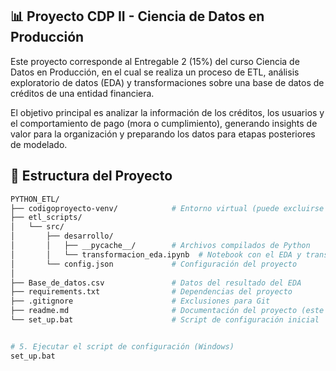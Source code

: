 ## 📊 Proyecto CDP II - Ciencia de Datos en Producción

Este proyecto corresponde al Entregable 2 (15%) del curso Ciencia de Datos en Producción, en el cual se realiza un proceso de ETL, análisis exploratorio de datos (EDA) y transformaciones sobre una base de datos de créditos de una entidad financiera.

El objetivo principal es analizar la información de los créditos, los usuarios y el comportamiento de pago (mora o cumplimiento), generando insights de valor para la organización y preparando los datos para etapas posteriores de modelado.

## 📂 Estructura del Proyecto  

```bash
PYTHON_ETL/
├── codigoproyecto-venv/            # Entorno virtual (puede excluirse del repo)
├── etl_scripts/
│   └── src/
│       ├── desarrollo/
│       │   ├── __pycache__/        # Archivos compilados de Python
│       │   └── transformacion_eda.ipynb  # Notebook con el EDA y transformaciones
│       └── config.json             # Configuración del proyecto
│
├── Base_de_datos.csv               # Datos del resultado del EDA
├── requirements.txt                # Dependencias del proyecto
├── .gitignore                      # Exclusiones para Git
├── readme.md                       # Documentación del proyecto (este archivo)
└── set_up.bat                      # Script de configuración inicial


# 5. Ejecutar el script de configuración (Windows)
set_up.bat



